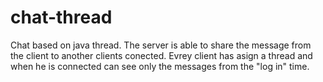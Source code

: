 # chat-thread

Chat based on java thread. The server is able to share the message from the client to another clients conected. 
Evrey client has asign a thread and when he is connected can see only the messages from the "log in" time.

